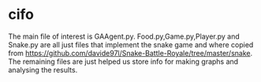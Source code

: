 # cifo

The main file of interest is GAAgent.py. 
Food.py,Game.py,Player.py and Snake.py are all just files that implement the snake game and where copied from https://github.com/davide97l/Snake-Battle-Royale/tree/master/snake.
The remaining files are just helped us store info for making graphs and analysing the results.
